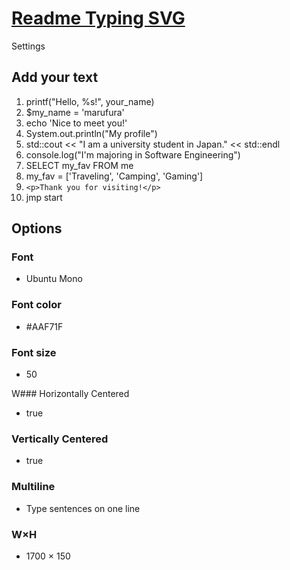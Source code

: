# [Readme Typing SVG](https://readme-typing-svg.herokuapp.com/demo/)

Settings

## Add your text

1. printf("Hello, %s!", your_name)
2. $my_name = 'marufura'
3. echo 'Nice to meet you!'
4. System.out.println("My profile")
5. std::cout << "I am a university student in Japan." << std::endl
6. console.log("I'm majoring in Software Engineering")
7. SELECT my_fav FROM me
8. my_fav = ['Traveling', 'Camping', 'Gaming']
9. `<p>Thank you for visiting!</p>`
10. jmp start

## Options

### Font

- Ubuntu Mono

### Font color

- #AAF71F

### Font size

- 50

W### Horizontally Centered

- true

### Vertically Centered

- true

### Multiline

- Type sentences on one line

### W×H

- 1700 × 150
